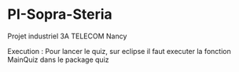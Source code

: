 # PI-Sopra-Steria
Projet industriel 3A TELECOM Nancy

Execution :
Pour lancer le quiz, sur eclipse il faut executer la fonction MainQuiz dans le package quiz
